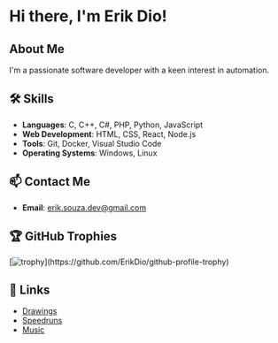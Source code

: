 # Hi there, I'm Erik Dio!


## About Me

I'm a passionate software developer with a keen interest in automation.

## 🛠️ Skills

- **Languages**: C, C++, C#, PHP, Python, JavaScript
- **Web Development**: HTML, CSS, React, Node.js
- **Tools**: Git, Docker, Visual Studio Code
- **Operating Systems**: Windows, Linux

<!--## 🚀 Projects

### [](https://github.com/ErikDio/galactic-something)
A brief description of your project. What does it do? What technologies did you use?

### [Project 2: Another Cool Project](https://github.com/ErikDio/another-cool-project)
A brief description of your project. What does it do? What technologies did you use?
-->

## 📫 Contact Me

- **Email**: [erik.souza.dev@gmail.com](mailto:erik.souza.dev@gmail.com)
<!--
## 📈 GitHub Stats

![Erik Dio's GitHub stats](https://github-readme-stats.vercel.app/api?username=ErikDio&show_icons=true&theme=radical)
-->
## 🏆 GitHub Trophies

[![trophy](https://github-profile-trophy.vercel.app/?username=ErikDio&rank=-C,-?)](https://github.com/ErikDio/github-profile-trophy)

## 🔗 Links

- [Drawings](https://instagram.com/eyedraw)
- [Speedruns](https://www.speedrun.com/pt-BR/users/ErikDio)
- [Music](https://soundcloud.com/erik-dio)
